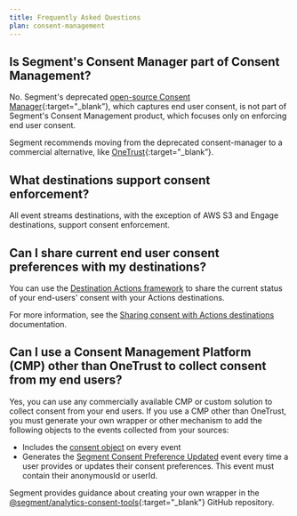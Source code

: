 ```yaml
---
title: Frequently Asked Questions
plan: consent-management
---
```


## Is Segment's Consent Manager part of Consent Management?

No. Segment's deprecated [open-source Consent Manager](https://github.com/segmentio/consent-manager){:target="_blank”}, which captures end user consent, is not part of Segment's Consent Management product, which focuses only on enforcing end user consent. 

Segment recommends moving from the deprecated consent-manager to a commercial alternative, like [OneTrust](https://www.onetrust.com/){:target="_blank”}.

## What destinations support consent enforcement? 

All event streams destinations, with the exception of AWS S3 and Engage destinations, support consent enforcement. 

## Can I share current end user consent preferences with my destinations? 

You can use the [Destination Actions framework](/docs/connections/destinations/actions/) to share the current status of your end-users' consent with your Actions destinations. 

For more information, see the [Sharing consent with Actions destinations](/docs/privacy/consent-management/consent-in-unify/#sharing-consent-with-actions-destinations) documentation. 

## Can I use a Consent Management Platform (CMP) other than OneTrust to collect consent from my end users?

Yes, you can use any commercially available CMP or custom solution to collect consent from your end users. If you use a CMP other than OneTrust, you must generate your own wrapper or other mechanism to add the following objects to the events collected from your sources:
- Includes the [consent object](/docs/privacy/consent-management/consent-in-segment-connections/#consent-object) on every event
- Generates the [Segment Consent Preference Updated](/docs/privacy/consent-management/consent-in-unify/#segment-consent-preference-updated-event) event every time a user provides or updates their consent preferences. This event must contain their anonymousId or userId.

Segment provides guidance about creating your own wrapper in the [@segment/analytics-consent-tools](https://github.com/segmentio/analytics-next/tree/master/packages/consent/consent-tools){:target="_blank"} GitHub repository. 
